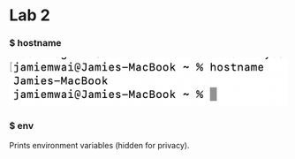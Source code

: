 # Lab 2
### $ hostname
![image](https://github.com/jamiemwai/EE-322/blob/main/Lab2Images/hostname.png)
### $ env
Prints environment variables (hidden for privacy).

